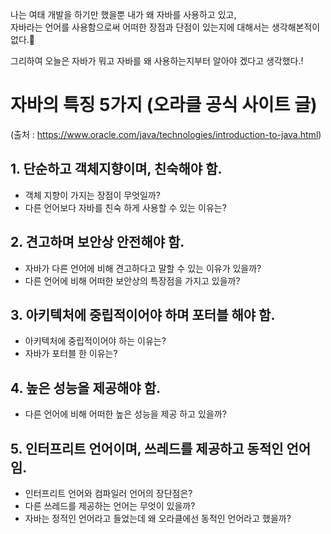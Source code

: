 나는 여태 개발을 하기만 했을뿐 내가 왜 자바를 사용하고 있고,<br/>
자바라는 언어를 사용함으로써 어떠한 장점과 단점이 있는지에 대해서는 생각해본적이 없다.🤔 <br/>

그리하여 오늘은 자바가 뭐고 자바를 왜 사용하는지부터 알아야 겠다고 생각했다.!

# 자바의 특징 5가지 (오라클 공식 사이트 글)
(출처 : https://www.oracle.com/java/technologies/introduction-to-java.html)
## 1. 단순하고 객체지향이며, 친숙해야 함.
* 객체 지향이 가지는 장점이 무엇일까?
* 다른 언어보다 자바를 친숙 하게 사용할 수 있는 이유는?
## 2. 견고하며 보안상 안전해야 함.
* 자바가 다른 언어에 비해 견고하다고 말할 수 있는 이유가 있을까?
* 다른 언어에 비해 어떠한 보안상의 특장점을 가지고 있을까?
## 3. 아키텍처에 중립적이어야 하며 포터블 해야 함.
* 아키텍처에 중립적이어야 하는 이유는?
* 자바가 포터블 한 이유는?
## 4. 높은 성능을 제공해야 함.
* 다른 언어에 비해 어떠한 높은 성능을 제공 하고 있을까?
## 5. 인터프리트 언어이며, 쓰레드를 제공하고 동적인 언어임.
* 인터프리트 언어와 컴파일러 언어의 장단점은?
* 다른 쓰레드를 제공하는 언어는 무엇이 있을까?
* 자바는 정적인 언어라고 들었는데 왜 오라클에선 동적인 언어라고 했을까?
